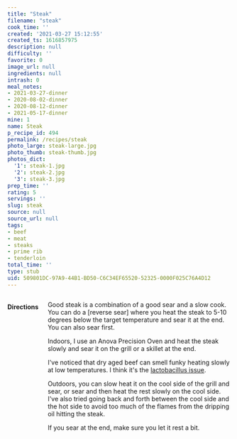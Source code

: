 ```yaml
---
title: "Steak"
filename: "steak"
cook_time: ''
created: '2021-03-27 15:12:55'
created_ts: 1616857975
description: null
difficulty: ''
favorite: 0
image_url: null
ingredients: null
intrash: 0
meal_notes:
- 2021-03-27-dinner
- 2020-08-02-dinner
- 2020-08-12-dinner
- 2021-05-17-dinner
mine: 1
name: Steak
p_recipe_id: 494
permalink: /recipes/steak
photo_large: steak-large.jpg
photo_thumb: steak-thumb.jpg
photos_dict:
  '1': steak-1.jpg
  '2': steak-2.jpg
  '3': steak-3.jpg
prep_time: ''
rating: 5
servings: ''
slug: steak
source: null
source_url: null
tags:
- beef
- meat
- steaks
- prime rib
- tenderloin
total_time: ''
type: stub
uid: 509801DC-97A9-44B1-BD50-C6C34EF65520-52325-0000F025C76A4D12
---
```

<div class="large-8 medium-7 columns" id="writeup">	</div><!-- #writeup -->
</div><!-- #row-one -->
<div class="row" id="row-two">	<div class="medium-4 small-5 columns" id="ingredients">	</div>	<div class="medium-6 small-7 columns" id="directions"><h4>Directions</h4><div class="box box-directions content"><p>Good steak is a combination of a good sear and a slow cook. You can do a [reverse sear] where you heat the steak to 5-10 degrees below the target temperature and sear it at the end. You can also sear first.</p>
<p>Indoors, I use an Anova Precision Oven and heat the steak slowly and sear it on the grill or a skillet at the end.</p>
<p>I've noticed that dry aged beef can smell funky heating slowly at low temperatures. I think it's the <a href="/pages/meat-and-temperatures">lactobacillus issue</a>.</p>
<p>Outdoors, you can slow heat it on the cool side of the grill and sear, or sear and then heat the rest slowly on the cool side. I've also tried going back and forth between the cool side and the hot side to avoid too much of the flames from the dripping oil hitting the steak.</p>
<p>If you sear at the end, make sure you let it rest a bit.</p>
</div>	</div>